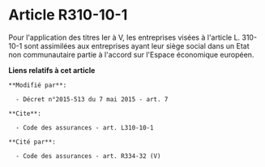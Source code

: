 # Article R310-10-1

Pour l'application                      des titres Ier à V, les entreprises visées à l'article L. 310-10-1 sont assimilées
aux entreprises ayant leur siège social dans un Etat non communautaire partie à l'accord sur l'Espace économique européen.

**Liens relatifs à cet article**

	**Modifié par**:

	  - Décret n°2015-513 du 7 mai 2015 - art. 7

	**Cite**:

	  - Code des assurances - art. L310-10-1

	**Cité par**:

	  - Code des assurances - art. R334-32 (V)
